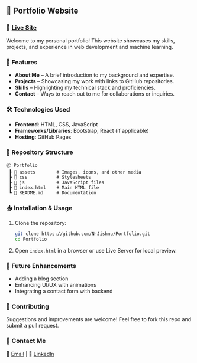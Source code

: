 ## 🚀 Portfolio Website  

### 🔗 [Live Site](https://n-jishnu.github.io/Portfolio/)  

Welcome to my personal portfolio! This website showcases my skills, projects, and experience in web development and machine learning.  

### 📌 Features  
- **About Me** – A brief introduction to my background and expertise.  
- **Projects** – Showcasing my work with links to GitHub repositories.  
- **Skills** – Highlighting my technical stack and proficiencies.  
- **Contact** – Ways to reach out to me for collaborations or inquiries.  

### 🛠️ Technologies Used  
- **Frontend**: HTML, CSS, JavaScript  
- **Frameworks/Libraries**: Bootstrap, React (if applicable)  
- **Hosting**: GitHub Pages  

### 📂 Repository Structure  
```
📦 Portfolio  
 ┣ 📂 assets        # Images, icons, and other media  
 ┣ 📂 css           # Stylesheets  
 ┣ 📂 js            # JavaScript files  
 ┣ 📜 index.html    # Main HTML file  
 ┗ 📜 README.md     # Documentation  
```  

### 📥 Installation & Usage  
1. Clone the repository:  
   ```bash
   git clone https://github.com/N-Jishnu/Portfolio.git
   cd Portfolio
   ```
2. Open `index.html` in a browser or use Live Server for local preview.  

### 📌 Future Enhancements  
- Adding a blog section  
- Enhancing UI/UX with animations  
- Integrating a contact form with backend  

### 🤝 Contributing  
Suggestions and improvements are welcome! Feel free to fork this repo and submit a pull request.  

### 📧 Contact Me  
📩 [Email](mailto:your-email@example.com) | 🔗 [LinkedIn](https://www.linkedin.com/in/your-profile)  
